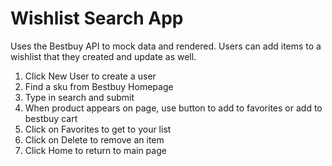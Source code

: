 # Wishlist Search App

Uses the Bestbuy API to mock data and rendered. Users can add items to a wishlist that they created and update as well.

1. Click New User to create a user
2. Find a sku from Bestbuy Homepage
3. Type in search and submit
4. When product appears on page, use button to add to favorites or add to bestbuy cart
5. Click on Favorites to get to your list
6. Click on Delete to remove an item
7. Click Home to return to main page
